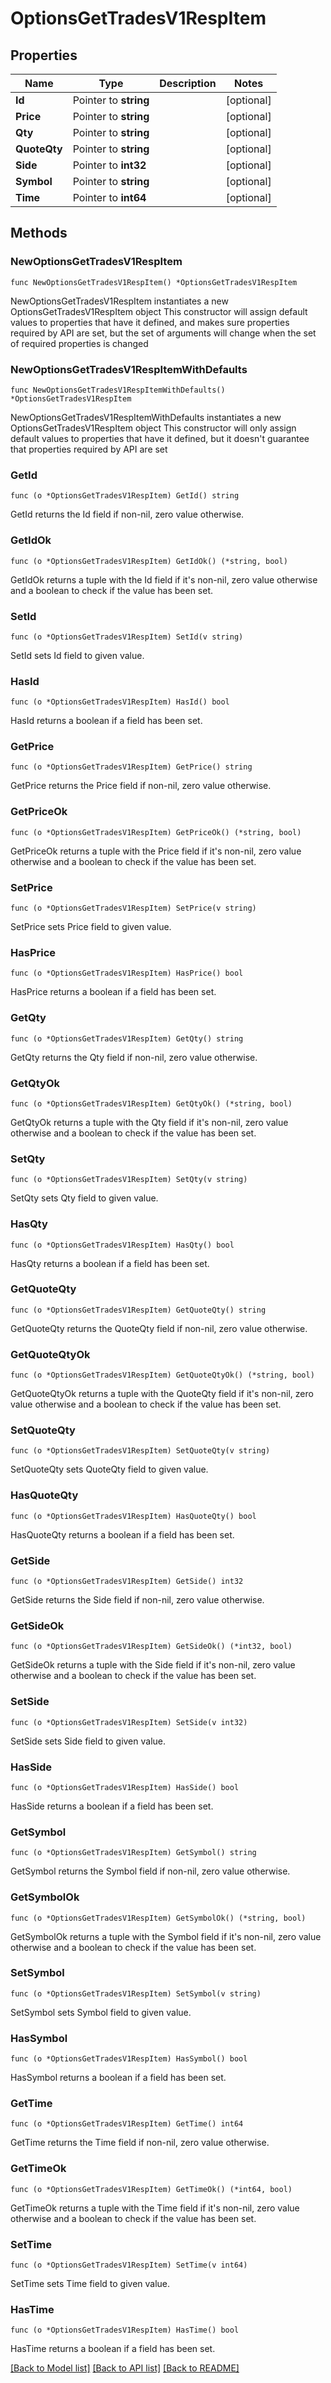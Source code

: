 # OptionsGetTradesV1RespItem

## Properties

Name | Type | Description | Notes
------------ | ------------- | ------------- | -------------
**Id** | Pointer to **string** |  | [optional] 
**Price** | Pointer to **string** |  | [optional] 
**Qty** | Pointer to **string** |  | [optional] 
**QuoteQty** | Pointer to **string** |  | [optional] 
**Side** | Pointer to **int32** |  | [optional] 
**Symbol** | Pointer to **string** |  | [optional] 
**Time** | Pointer to **int64** |  | [optional] 

## Methods

### NewOptionsGetTradesV1RespItem

`func NewOptionsGetTradesV1RespItem() *OptionsGetTradesV1RespItem`

NewOptionsGetTradesV1RespItem instantiates a new OptionsGetTradesV1RespItem object
This constructor will assign default values to properties that have it defined,
and makes sure properties required by API are set, but the set of arguments
will change when the set of required properties is changed

### NewOptionsGetTradesV1RespItemWithDefaults

`func NewOptionsGetTradesV1RespItemWithDefaults() *OptionsGetTradesV1RespItem`

NewOptionsGetTradesV1RespItemWithDefaults instantiates a new OptionsGetTradesV1RespItem object
This constructor will only assign default values to properties that have it defined,
but it doesn't guarantee that properties required by API are set

### GetId

`func (o *OptionsGetTradesV1RespItem) GetId() string`

GetId returns the Id field if non-nil, zero value otherwise.

### GetIdOk

`func (o *OptionsGetTradesV1RespItem) GetIdOk() (*string, bool)`

GetIdOk returns a tuple with the Id field if it's non-nil, zero value otherwise
and a boolean to check if the value has been set.

### SetId

`func (o *OptionsGetTradesV1RespItem) SetId(v string)`

SetId sets Id field to given value.

### HasId

`func (o *OptionsGetTradesV1RespItem) HasId() bool`

HasId returns a boolean if a field has been set.

### GetPrice

`func (o *OptionsGetTradesV1RespItem) GetPrice() string`

GetPrice returns the Price field if non-nil, zero value otherwise.

### GetPriceOk

`func (o *OptionsGetTradesV1RespItem) GetPriceOk() (*string, bool)`

GetPriceOk returns a tuple with the Price field if it's non-nil, zero value otherwise
and a boolean to check if the value has been set.

### SetPrice

`func (o *OptionsGetTradesV1RespItem) SetPrice(v string)`

SetPrice sets Price field to given value.

### HasPrice

`func (o *OptionsGetTradesV1RespItem) HasPrice() bool`

HasPrice returns a boolean if a field has been set.

### GetQty

`func (o *OptionsGetTradesV1RespItem) GetQty() string`

GetQty returns the Qty field if non-nil, zero value otherwise.

### GetQtyOk

`func (o *OptionsGetTradesV1RespItem) GetQtyOk() (*string, bool)`

GetQtyOk returns a tuple with the Qty field if it's non-nil, zero value otherwise
and a boolean to check if the value has been set.

### SetQty

`func (o *OptionsGetTradesV1RespItem) SetQty(v string)`

SetQty sets Qty field to given value.

### HasQty

`func (o *OptionsGetTradesV1RespItem) HasQty() bool`

HasQty returns a boolean if a field has been set.

### GetQuoteQty

`func (o *OptionsGetTradesV1RespItem) GetQuoteQty() string`

GetQuoteQty returns the QuoteQty field if non-nil, zero value otherwise.

### GetQuoteQtyOk

`func (o *OptionsGetTradesV1RespItem) GetQuoteQtyOk() (*string, bool)`

GetQuoteQtyOk returns a tuple with the QuoteQty field if it's non-nil, zero value otherwise
and a boolean to check if the value has been set.

### SetQuoteQty

`func (o *OptionsGetTradesV1RespItem) SetQuoteQty(v string)`

SetQuoteQty sets QuoteQty field to given value.

### HasQuoteQty

`func (o *OptionsGetTradesV1RespItem) HasQuoteQty() bool`

HasQuoteQty returns a boolean if a field has been set.

### GetSide

`func (o *OptionsGetTradesV1RespItem) GetSide() int32`

GetSide returns the Side field if non-nil, zero value otherwise.

### GetSideOk

`func (o *OptionsGetTradesV1RespItem) GetSideOk() (*int32, bool)`

GetSideOk returns a tuple with the Side field if it's non-nil, zero value otherwise
and a boolean to check if the value has been set.

### SetSide

`func (o *OptionsGetTradesV1RespItem) SetSide(v int32)`

SetSide sets Side field to given value.

### HasSide

`func (o *OptionsGetTradesV1RespItem) HasSide() bool`

HasSide returns a boolean if a field has been set.

### GetSymbol

`func (o *OptionsGetTradesV1RespItem) GetSymbol() string`

GetSymbol returns the Symbol field if non-nil, zero value otherwise.

### GetSymbolOk

`func (o *OptionsGetTradesV1RespItem) GetSymbolOk() (*string, bool)`

GetSymbolOk returns a tuple with the Symbol field if it's non-nil, zero value otherwise
and a boolean to check if the value has been set.

### SetSymbol

`func (o *OptionsGetTradesV1RespItem) SetSymbol(v string)`

SetSymbol sets Symbol field to given value.

### HasSymbol

`func (o *OptionsGetTradesV1RespItem) HasSymbol() bool`

HasSymbol returns a boolean if a field has been set.

### GetTime

`func (o *OptionsGetTradesV1RespItem) GetTime() int64`

GetTime returns the Time field if non-nil, zero value otherwise.

### GetTimeOk

`func (o *OptionsGetTradesV1RespItem) GetTimeOk() (*int64, bool)`

GetTimeOk returns a tuple with the Time field if it's non-nil, zero value otherwise
and a boolean to check if the value has been set.

### SetTime

`func (o *OptionsGetTradesV1RespItem) SetTime(v int64)`

SetTime sets Time field to given value.

### HasTime

`func (o *OptionsGetTradesV1RespItem) HasTime() bool`

HasTime returns a boolean if a field has been set.


[[Back to Model list]](../README.md#documentation-for-models) [[Back to API list]](../README.md#documentation-for-api-endpoints) [[Back to README]](../README.md)


